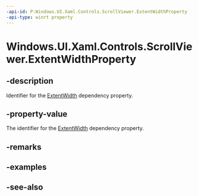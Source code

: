 ```yaml
---
-api-id: P:Windows.UI.Xaml.Controls.ScrollViewer.ExtentWidthProperty
-api-type: winrt property
---
```


<!-- Property syntax
public Windows.UI.Xaml.DependencyProperty ExtentWidthProperty { get; }
-->

# Windows.UI.Xaml.Controls.ScrollViewer.ExtentWidthProperty

## -description
Identifier for the [ExtentWidth](scrollviewer_extentwidth.md) dependency property.



## -property-value
The identifier for the [ExtentWidth](scrollviewer_extentwidth.md) dependency property.

## -remarks

## -examples

## -see-also
